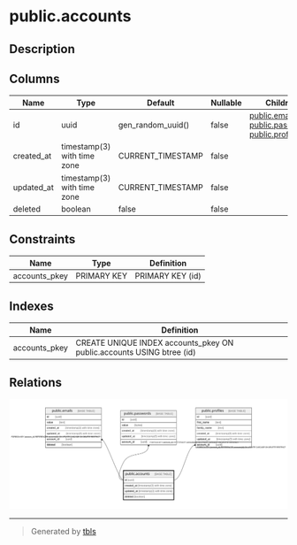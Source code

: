 # public.accounts

## Description

## Columns

| Name | Type | Default | Nullable | Children | Parents | Comment |
| ---- | ---- | ------- | -------- | -------- | ------- | ------- |
| id | uuid | gen_random_uuid() | false | [public.emails](public.emails.md) [public.passwords](public.passwords.md) [public.profiles](public.profiles.md) |  |  |
| created_at | timestamp(3) with time zone | CURRENT_TIMESTAMP | false |  |  |  |
| updated_at | timestamp(3) with time zone | CURRENT_TIMESTAMP | false |  |  |  |
| deleted | boolean | false | false |  |  |  |

## Constraints

| Name | Type | Definition |
| ---- | ---- | ---------- |
| accounts_pkey | PRIMARY KEY | PRIMARY KEY (id) |

## Indexes

| Name | Definition |
| ---- | ---------- |
| accounts_pkey | CREATE UNIQUE INDEX accounts_pkey ON public.accounts USING btree (id) |

## Relations

![er](public.accounts.svg)

---

> Generated by [tbls](https://github.com/k1LoW/tbls)
